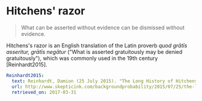 # Hitchens' razor

> What can be asserted without evidence can be dismissed without evidence.

Hitchens's razor is an English translation of the Latin proverb _quod grātīs asseritur, grātīs negātur_ ("What is asserted gratuitously may be denied gratuitously"), which was commonly used in the 19th century [Reinhardt2015].

~~~yaml references
Reinhardt2015:
  text: Reinhardt, Damion (25 July 2015). "The Long History of Hitchens' Razor". Skeptic Ink.
  url: http://www.skepticink.com/backgroundprobability/2015/07/25/the-long-history-of-hitchens-razor
  retrieved_on: 2017-03-31
~~~
